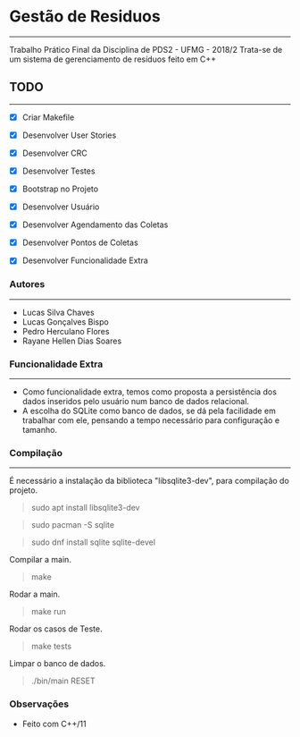 # Gestão de Residuos 
----------------
Trabalho Prático Final da Disciplina de PDS2 - UFMG - 2018/2
Trata-se de um sistema de gerenciamento de resíduos feito em C++

## TODO
-------
- [x] Criar Makefile
- [x] Desenvolver User Stories
- [x] Desenvolver CRC
- [x] Desenvolver Testes
- [x] Bootstrap no Projeto
- [x] Desenvolver Usuário
- [x] Desenvolver Agendamento das Coletas
- [x] Desenvolver Pontos de Coletas
- [x] Desenvolver Funcionalidade Extra


### Autores
-----------
- Lucas Silva Chaves
- Lucas Gonçalves Bispo
- Pedro Herculano Flores
- Rayane Hellen Dias Soares

### Funcionalidade Extra
------------------------
- Como funcionalidade extra, temos como proposta a persistência dos dados inseridos pelo usuário num banco de dados relacional.
- A escolha do SQLite como banco de dados, se dá pela facilidade em trabalhar com ele, pensando a tempo necessário para configuração e tamanho.

### Compilação
---------------
É necessário a instalação da biblioteca "libsqlite3-dev", para compilação do projeto.

> sudo apt install libsqlite3-dev

> sudo pacman -S sqlite

> sudo dnf install sqlite sqlite-devel

Compilar a main.
> make

Rodar a main.
> make run

Rodar os casos de Teste.
> make tests

Limpar o banco de dados.
> ./bin/main RESET

### Observações
* Feito com C++/11
